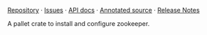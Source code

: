 [Repository](https://github.com/pallet/zookeeper-crate) &#xb7;
[Issues](https://github.com/pallet/zookeeper-crate/issues) &#xb7;
[API docs](http://palletops.com/zookeeper-crate/0.8/api) &#xb7;
[Annotated source](http://palletops.com/zookeeper-crate/0.8/annotated/uberdoc.html) &#xb7;
[Release Notes](https://github.com/pallet/zookeeper-crate/blob/develop/ReleaseNotes.md)

A pallet crate to install and configure zookeeper.
